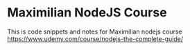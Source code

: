 # Maximilian NodeJS Course

This is code snippets and notes for Maximilian nodejs course https://www.udemy.com/course/nodejs-the-complete-guide/

